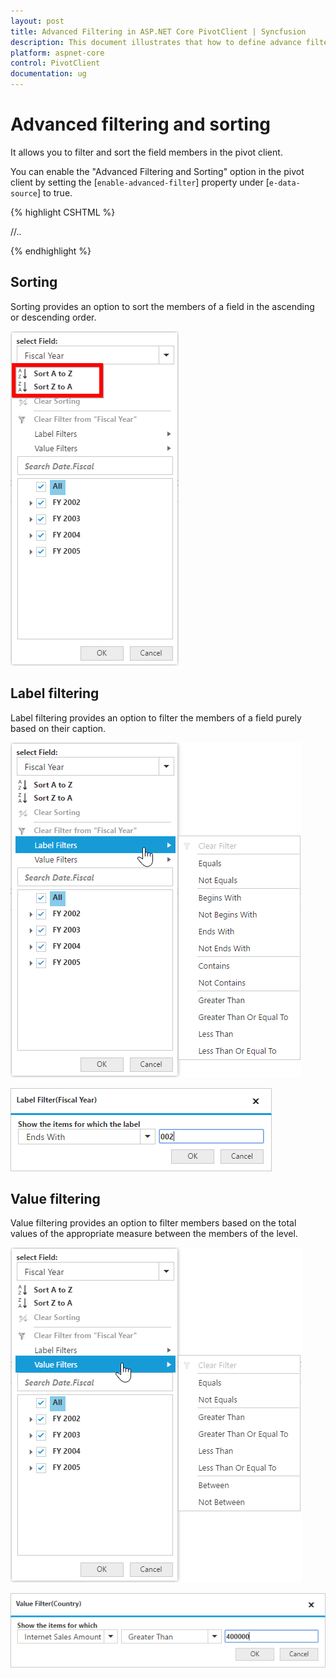 ```yaml
---
layout: post
title: Advanced Filtering in ASP.NET Core PivotClient | Syncfusion
description: This document illustrates that how to define advance filtering and sorting with respective to the modes in ASP.NET Core PivotClient control
platform: aspnet-core
control: PivotClient
documentation: ug
---
```



# Advanced filtering and sorting

It allows you to filter and sort the field members in the pivot client.

You can enable the "Advanced Filtering and Sorting" option in the pivot client by setting the [`enable-advanced-filter`] property under [`e-data-source`] to true.

{% highlight CSHTML %}

<ej-pivot-client id="PivotClient1">
    <e-data-source enable-advanced-filter="true">
        //..
    </e-data-source>
</ej-pivot-client>

{% endhighlight %}

## Sorting

Sorting provides an option to sort the members of a field in the ascending or descending order.

![Sorting options in ASP NET Core pivot client control](AdvanceFiltering_images/sorting.png)

## Label filtering

Label filtering provides an option to filter the members of a field purely based on their caption.

![Label filtering options in ASP NET Core pivot client control](AdvanceFiltering_images/filtering.png)

![Label filter dialog in ASP NET Core pivot client control](AdvanceFiltering_images/filtering_dialog.png)

## Value filtering

Value filtering provides an option to filter members based on the total values of the appropriate measure between the members of the level.

![Value filtering options in ASP NET Core pivot client control](AdvanceFiltering_images/valuefilter.png)

![Value filter dialog in ASP NET Core pivot client control](AdvanceFiltering_images/valuefilter_dialog.png)
